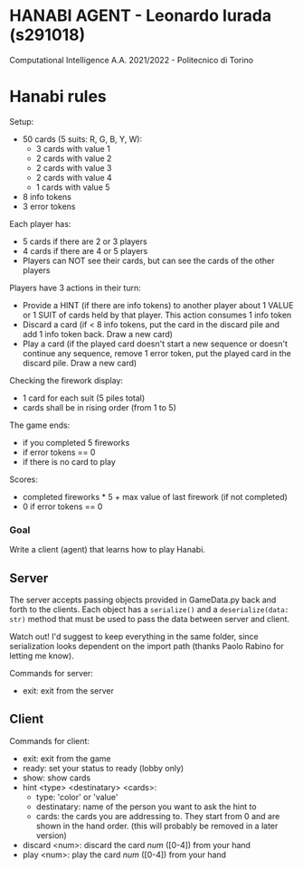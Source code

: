 # HANABI AGENT - Leonardo Iurada (s291018)
Computational Intelligence A.A. 2021/2022 - Politecnico di Torino

# Hanabi rules
Setup:
- 50 cards (5 suits: R, G, B, Y, W):
    - 3 cards with value 1
    - 2 cards with value 2
    - 2 cards with value 3
    - 2 cards with value 4
    - 1 cards with value 5
- 8 info tokens
- 3 error tokens

Each player has:
- 5 cards if there are 2 or 3 players
- 4 cards if there are 4 or 5 players
- Players can NOT see their cards, but can see the cards of the other players

Players have 3 actions in their turn:
- Provide a HINT (if there are info tokens) to another player about 1 VALUE or 1 SUIT of cards held by that player. This action consumes 1 info token
- Discard a card (if < 8 info tokens, put the card in the discard pile and add 1 info token back. Draw a new card)
- Play a card (if the played card doesn't start a new sequence or doesn't continue any sequence, remove 1 error token, put the played card in the discard pile. Draw a new card)

Checking the firework display:
- 1 card for each suit (5 piles total)
- cards shall be in rising order (from 1 to 5)

The game ends:
- if you completed 5 fireworks
- if error tokens == 0
- if there is no card to play

Scores:
- completed fireworks * 5 + max value of last firework (if not completed)
- 0 if error tokens == 0

### Goal
Write a client (agent) that learns how to play Hanabi.

## Server

The server accepts passing objects provided in GameData.py back and forth to the clients.
Each object has a ```serialize()``` and a ```deserialize(data: str)``` method that must be used to pass the data between server and client.

Watch out! I'd suggest to keep everything in the same folder, since serialization looks dependent on the import path (thanks Paolo Rabino for letting me know).

Commands for server:

+ exit: exit from the server

## Client

Commands for client:

+ exit: exit from the game
+ ready: set your status to ready (lobby only)
+ show: show cards
+ hint \<type> \<destinatary> \<cards>:
  + type: 'color' or 'value'
  + destinatary: name of the person you want to ask the hint to
  + cards: the cards you are addressing to. They start from 0 and are shown in the hand order. (this will probably be removed in a later version)
+ discard \<num>: discard the card *num* (\[0-4]) from your hand
+ play \<num>: play the card *num* (\[0-4]) from your hand